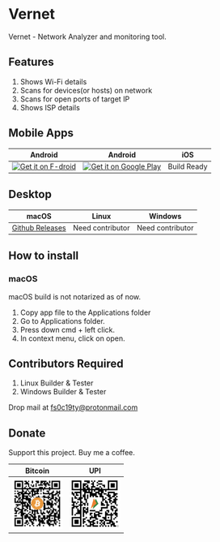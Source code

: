 # Vernet

Vernet - Network Analyzer and monitoring tool.

## Features

1. Shows Wi-Fi details
2. Scans for devices(or hosts) on network
3. Scans for open ports of target IP
4. Shows ISP details

## Mobile Apps

|   Android |   Android | iOS |
|-----------|-----------|-----|
|<a href='https://f-droid.org/packages/org.fsociety.vernet'><img alt='Get it on F-droid' src='https://fdroid.gitlab.io/artwork/badge/get-it-on.png'  width="150" /></a>|<a href='https://play.google.com/store/apps/details?id=org.fsociety.vernet.store'><img alt='Get it on Google Play' src='https://play.google.com/intl/en_us/badges/static/images/badges/en_badge_web_generic.png'  width="150" /></a>| Build Ready |

## Desktop

| macOS | Linux | Windows |
|-------|-------|---------|
|[Github Releases](https://github.com/git-elliot/vernet/releases)| Need contributor | Need contributor |

## How to install

### macOS

macOS build is not notarized as of now.

1. Copy app file to the Applications folder
2. Go to Applications folder.
3. Press down cmd + left click.
4. In context menu, click on open.

## Contributors Required

1. Linux Builder & Tester
2. Windows Builder & Tester

Drop mail at fs0c19ty@protonmail.com

## Donate

Support this project. Buy me a coffee.

|   Bitcoin |   UPI |
|-----------|-------|
|<img src="donation/bitcoin_qr.png" width = "100">|<img src="donation/bhim_upi_qr.png" width = "100">|
